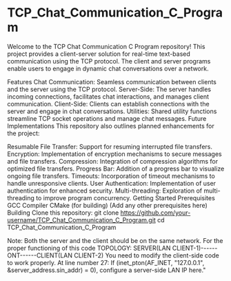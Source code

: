 # TCP_Chat_Communication_C_Program
Welcome to the TCP Chat Communication C Program repository! This project provides a client-server solution for real-time text-based communication using the TCP protocol. The client and server programs enable users to engage in dynamic chat conversations over a network.

Features
Chat Communication: Seamless communication between clients and the server using the TCP protocol.
Server-Side: The server handles incoming connections, facilitates chat interactions, and manages client communication.
Client-Side: Clients can establish connections with the server and engage in chat conversations.
Utilities: Shared utility functions streamline TCP socket operations and manage chat messages.
Future Implementations
This repository also outlines planned enhancements for the project:

Resumable File Transfer: Support for resuming interrupted file transfers.
Encryption: Implementation of encryption mechanisms to secure messages and file transfers.
Compression: Integration of compression algorithms for optimized file transfers.
Progress Bar: Addition of a progress bar to visualize ongoing file transfers.
Timeouts: Incorporation of timeout mechanisms to handle unresponsive clients.
User Authentication: Implementation of user authentication for enhanced security.
Multi-threading: Exploration of multi-threading to improve program concurrency.
Getting Started
Prerequisites
GCC Compiler
CMake (for building)
(Add any other prerequisites here)
Building
Clone this repository:
git clone https://github.com/your-username/TCP_Chat_Communication_C_Program.git
cd TCP_Chat_Communication_C_Program

Note:
Both the server and the client should be on the same network.
For the proper functioning of this code TOPOLOGY: SERVER(LAN CLIENT-1)------ONT------CLIENT(LAN CLIENT-2)
You need to modify the client-side code to work properly. At line number 27: If (inet_pton(AF_INET, "127.0.0.1", &server_address.sin_addr) = 0), configure a server-side LAN IP here."
